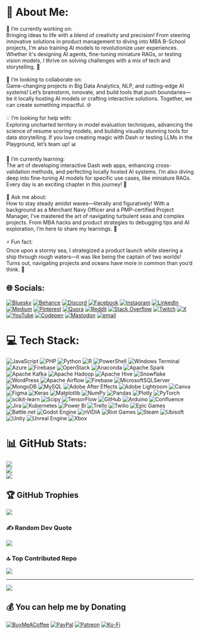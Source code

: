 # 💫 About Me:
🎯 I’m currently working on:<br>Bringing ideas to life with a blend of creativity and precision! From steering innovative solutions in product management to diving into MBA B-School projects, I’m also training AI models to revolutionize user experiences. Whether it's designing AI agents, fine-tuning miniature RAGs, or testing vision models, I thrive on solving challenges with a mix of tech and storytelling. 🚀<br><br>🤝 I’m looking to collaborate on:<br>Game-changing projects in Big Data Analytics, NLP, and cutting-edge AI systems! Let’s brainstorm, innovate, and build tools that push boundaries—be it locally hosting AI models or crafting interactive solutions. Together, we can create something impactful. 🌐<br><br>💡 I’m looking for help with:<br>Exploring uncharted territory in model evaluation techniques, advancing the science of resume scoring models, and building visually stunning tools for data storytelling. If you love creating magic with Dash or testing LLMs in the Playground, let’s team up! 📊<br><br>🌱 I’m currently learning:<br>The art of developing interactive Dash web apps, enhancing cross-validation methods, and perfecting locally hosted AI systems. I’m also diving deep into fine-tuning AI models for specific use cases, like miniature RAGs. Every day is an exciting chapter in this journey! 🌟<br><br>💬 Ask me about:<br>How to stay steady amidst waves—literally and figuratively! With a background as a Merchant Navy Officer and a PMP-certified Project Manager, I’ve mastered the art of navigating turbulent seas and complex projects. From MBA hacks and product strategies to debugging tips and AI exploration, I’m here to share my learnings. 🧠<br><br>⚡ Fun fact:<br>Once upon a stormy sea, I strategized a product launch while steering a ship through rough waters—it was like being the captain of two worlds! Turns out, navigating projects and oceans have more in common than you’d think. 🌊


## 🌐 Socials:
[![Bluesky](https://img.shields.io/badge/bluesky-0285FF?style=for-the-badge&logo=bluesky&logoColor=%23FFFFFF)](https://bsky.app/profile/natwarupadhyay.bsky.social) [![Behance](https://img.shields.io/badge/Behance-1769ff?logo=behance&logoColor=white)](https://behance.net/natwarupadhyay) [![Discord](https://img.shields.io/badge/Discord-%237289DA.svg?logo=discord&logoColor=white)](https://discord.gg/https://discord.gg/sSNshnrB) [![Facebook](https://img.shields.io/badge/Facebook-%231877F2.svg?logo=Facebook&logoColor=white)](https://facebook.com/suraj.upadhyay.007) [![Instagram](https://img.shields.io/badge/Instagram-%23E4405F.svg?logo=Instagram&logoColor=white)](https://instagram.com/n_at_war) [![LinkedIn](https://img.shields.io/badge/LinkedIn-%230077B5.svg?logo=linkedin&logoColor=white)](https://linkedin.com/in/natwar-upadhyay-pmp%C2%AE-509211149/) [![Medium](https://img.shields.io/badge/Medium-12100E?logo=medium&logoColor=white)](https://medium.com/@upadhyay.suraj09) [![Pinterest](https://img.shields.io/badge/Pinterest-%23E60023.svg?logo=Pinterest&logoColor=white)](https://pinterest.com/upadhyaysuraj09) [![Quora](https://img.shields.io/badge/Quora-%23B92B27.svg?logo=Quora&logoColor=white)](https://quora.com/profile/Natwar-Upadhyay) [![Reddit](https://img.shields.io/badge/Reddit-%23FF4500.svg?logo=Reddit&logoColor=white)](https://reddit.com/user/N_at_War) [![Stack Overflow](https://img.shields.io/badge/-Stackoverflow-FE7A16?logo=stack-overflow&logoColor=white)](https://stackoverflow.com/users/29488875/natwar) [![Twitch](https://img.shields.io/badge/Twitch-%239146FF.svg?logo=Twitch&logoColor=white)](https://twitch.tv/n_at_war) [![X](https://img.shields.io/badge/X-black.svg?logo=X&logoColor=white)](https://x.com/N_at_War) [![YouTube](https://img.shields.io/badge/YouTube-%23FF0000.svg?logo=YouTube&logoColor=white)](https://youtube.com/@NatwarUpadhyay) [![Codepen](https://img.shields.io/badge/Codepen-000000?logo=codepen&logoColor=white)](https://codepen.io/Natwar-Upadhyay) [![Mastodon](https://img.shields.io/badge/-MASTODON-%232B90D9?logo=mastodon&logoColor=white)](https://mastodon.social/@natwar) [![email](https://img.shields.io/badge/Email-D14836?logo=gmail&logoColor=white)](mailto:upadhyay.suraj09@gmail.com) 

# 💻 Tech Stack:
![JavaScript](https://img.shields.io/badge/javascript-%23323330.svg?style=plastic&logo=javascript&logoColor=%23F7DF1E) ![PHP](https://img.shields.io/badge/php-%23777BB4.svg?style=plastic&logo=php&logoColor=white) ![Python](https://img.shields.io/badge/python-3670A0?style=plastic&logo=python&logoColor=ffdd54) ![R](https://img.shields.io/badge/r-%23276DC3.svg?style=plastic&logo=r&logoColor=white) ![PowerShell](https://img.shields.io/badge/PowerShell-%235391FE.svg?style=plastic&logo=powershell&logoColor=white) ![Windows Terminal](https://img.shields.io/badge/Windows%20Terminal-%234D4D4D.svg?style=plastic&logo=windows-terminal&logoColor=white) ![Azure](https://img.shields.io/badge/azure-%230072C6.svg?style=plastic&logo=microsoftazure&logoColor=white) ![Firebase](https://img.shields.io/badge/firebase-%23039BE5.svg?style=plastic&logo=firebase) ![OpenStack](https://img.shields.io/badge/Openstack-%23f01742.svg?style=plastic&logo=openstack&logoColor=white) ![Anaconda](https://img.shields.io/badge/Anaconda-%2344A833.svg?style=plastic&logo=anaconda&logoColor=white) ![Apache Spark](https://img.shields.io/badge/Apache%20Spark-FDEE21?style=plastic&logo=apachespark&logoColor=black) ![Apache Kafka](https://img.shields.io/badge/Apache%20Kafka-000?style=plastic&logo=apachekafka) ![Apache Hadoop](https://img.shields.io/badge/Apache%20Hadoop-66CCFF?style=plastic&logo=apachehadoop&logoColor=black) ![Apache Hive](https://img.shields.io/badge/Apache%20Hive-FDEE21?style=plastic&logo=apachehive&logoColor=black) ![Snowflake](https://img.shields.io/badge/snowflake-%2329B5E8.svg?style=plastic&logo=snowflake&logoColor=white) ![WordPress](https://img.shields.io/badge/WordPress-%23117AC9.svg?style=plastic&logo=WordPress&logoColor=white) ![Apache Airflow](https://img.shields.io/badge/Apache%20Airflow-017CEE?style=plastic&logo=Apache%20Airflow&logoColor=white) ![Firebase](https://img.shields.io/badge/firebase-a08021?style=plastic&logo=firebase&logoColor=ffcd34) ![MicrosoftSQLServer](https://img.shields.io/badge/Microsoft%20SQL%20Server-CC2927?style=plastic&logo=microsoft%20sql%20server&logoColor=white) ![MongoDB](https://img.shields.io/badge/MongoDB-%234ea94b.svg?style=plastic&logo=mongodb&logoColor=white) ![MySQL](https://img.shields.io/badge/mysql-4479A1.svg?style=plastic&logo=mysql&logoColor=white) ![Adobe After Effects](https://img.shields.io/badge/Adobe%20After%20Effects-9999FF.svg?style=plastic&logo=Adobe%20After%20Effects&logoColor=white) ![Adobe Lightroom](https://img.shields.io/badge/Adobe%20Lightroom-31A8FF.svg?style=plastic&logo=Adobe%20Lightroom&logoColor=white) ![Canva](https://img.shields.io/badge/Canva-%2300C4CC.svg?style=plastic&logo=Canva&logoColor=white) ![Figma](https://img.shields.io/badge/figma-%23F24E1E.svg?style=plastic&logo=figma&logoColor=white) ![Keras](https://img.shields.io/badge/Keras-%23D00000.svg?style=plastic&logo=Keras&logoColor=white) ![Matplotlib](https://img.shields.io/badge/Matplotlib-%23ffffff.svg?style=plastic&logo=Matplotlib&logoColor=black) ![NumPy](https://img.shields.io/badge/numpy-%23013243.svg?style=plastic&logo=numpy&logoColor=white) ![Pandas](https://img.shields.io/badge/pandas-%23150458.svg?style=plastic&logo=pandas&logoColor=white) ![Plotly](https://img.shields.io/badge/Plotly-%233F4F75.svg?style=plastic&logo=plotly&logoColor=white) ![PyTorch](https://img.shields.io/badge/PyTorch-%23EE4C2C.svg?style=plastic&logo=PyTorch&logoColor=white) ![scikit-learn](https://img.shields.io/badge/scikit--learn-%23F7931E.svg?style=plastic&logo=scikit-learn&logoColor=white) ![Scipy](https://img.shields.io/badge/SciPy-%230C55A5.svg?style=plastic&logo=scipy&logoColor=%white) ![TensorFlow](https://img.shields.io/badge/TensorFlow-%23FF6F00.svg?style=plastic&logo=TensorFlow&logoColor=white) ![GitHub](https://img.shields.io/badge/github-%23121011.svg?style=plastic&logo=github&logoColor=white) ![Arduino](https://img.shields.io/badge/-Arduino-00979D?style=plastic&logo=Arduino&logoColor=white) ![Confluence](https://img.shields.io/badge/confluence-%23172BF4.svg?style=plastic&logo=confluence&logoColor=white) ![Jira](https://img.shields.io/badge/jira-%230A0FFF.svg?style=plastic&logo=jira&logoColor=white) ![Kubernetes](https://img.shields.io/badge/kubernetes-%23326ce5.svg?style=plastic&logo=kubernetes&logoColor=white) ![Power Bi](https://img.shields.io/badge/power_bi-F2C811?style=plastic&logo=powerbi&logoColor=black) ![Trello](https://img.shields.io/badge/Trello-%23026AA7.svg?style=plastic&logo=Trello&logoColor=white) ![Twilio](https://img.shields.io/badge/Twilio-F22F46?style=plastic&logo=Twilio&logoColor=white) ![Epic Games](https://img.shields.io/badge/epicgames-%23313131.svg?style=plastic&logo=epicgames&logoColor=white) ![Battle.net](https://img.shields.io/badge/battle.net-%2300AEFF.svg?style=plastic&logo=battle.net&logoColor=white) ![Godot Engine](https://img.shields.io/badge/GODOT-%23FFFFFF.svg?style=plastic&logo=godot-engine) ![nVIDIA](https://img.shields.io/badge/nVIDIA-%2376B900.svg?style=plastic&logo=nVIDIA&logoColor=white) ![Riot Games](https://img.shields.io/badge/riotgames-D32936.svg?style=plastic&logo=riotgames&logoColor=white) ![Steam](https://img.shields.io/badge/steam-%23000000.svg?style=plastic&logo=steam&logoColor=white) ![Ubisoft](https://img.shields.io/badge/Ubisoft-%23F5F5F5.svg?style=plastic&logo=Ubisoft&logoColor=black) ![Unity](https://img.shields.io/badge/unity-%23000000.svg?style=plastic&logo=unity&logoColor=white) ![Unreal Engine](https://img.shields.io/badge/unrealengine-%23313131.svg?style=plastic&logo=unrealengine&logoColor=white) ![Xbox](https://img.shields.io/badge/xbox-%23107C10.svg?style=plastic&logo=xbox&logoColor=white)
# 📊 GitHub Stats:
![](https://github-readme-stats.vercel.app/api?username=NatwarUpadhyay&theme=dark&hide_border=false&include_all_commits=true&count_private=true)<br/>
![](https://github-readme-streak-stats.herokuapp.com/?user=NatwarUpadhyay&theme=dark&hide_border=false)<br/>
![](https://github-readme-stats.vercel.app/api/top-langs/?username=NatwarUpadhyay&theme=dark&hide_border=false&include_all_commits=true&count_private=true&layout=compact)

## 🏆 GitHub Trophies
![](https://github-profile-trophy.vercel.app/?username=NatwarUpadhyay&theme=radical&no-frame=false&no-bg=false&margin-w=4)

### ✍️ Random Dev Quote
![](https://quotes-github-readme.vercel.app/api?type=vetical&theme=radical)

### 🔝 Top Contributed Repo
![](https://github-contributor-stats.vercel.app/api?username=NatwarUpadhyay&limit=5&theme=dark&combine_all_yearly_contributions=true)

---
[![](https://visitcount.itsvg.in/api?id=NatwarUpadhyay&icon=4&color=1)](https://visitcount.itsvg.in)

  ## 💰 You can help me by Donating
  [![BuyMeACoffee](https://img.shields.io/badge/Buy%20Me%20a%20Coffee-ffdd00?style=for-the-badge&logo=buy-me-a-coffee&logoColor=black)](https://buymeacoffee.com/upadhyaysup) [![PayPal](https://img.shields.io/badge/PayPal-00457C?style=for-the-badge&logo=paypal&logoColor=white)](https://paypal.me/NATWARUPADHYAY) [![Patreon](https://img.shields.io/badge/Patreon-F96854?style=for-the-badge&logo=patreon&logoColor=white)](https://patreon.com/NatwarUpadhyay) [![Ko-Fi](https://img.shields.io/badge/Ko--fi-F16061?style=for-the-badge&logo=ko-fi&logoColor=white)](https://ko-fi.com/natwarupadhyay) 

  
<!-- Proudly created with GPRM ( https://gprm.itsvg.in ) -->
